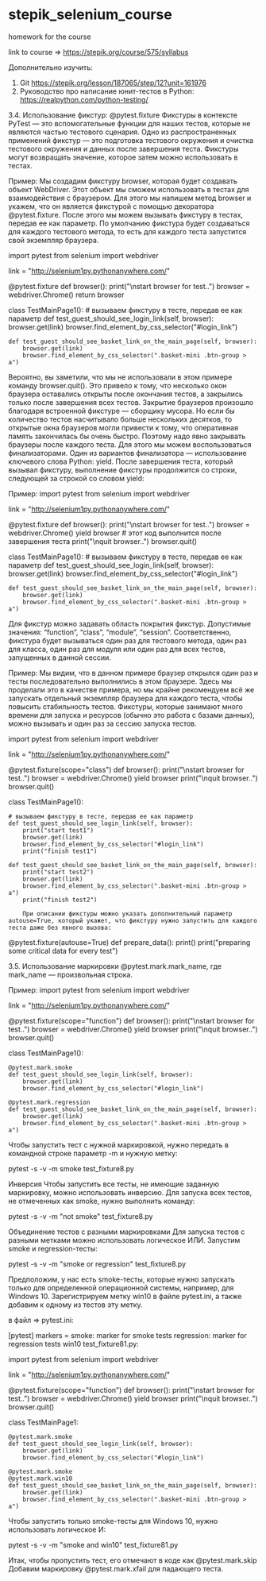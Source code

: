 # stepik_selenium_course
homework for the course

link to course => https://stepik.org/course/575/syllabus

Дополнительно изучить:
1. Git https://stepik.org/lesson/187065/step/12?unit=161976
2. Руководство про написание юнит-тестов в Python: https://realpython.com/python-testing/


3.4. Использование фикстур: @pytest.fixture
Фикстуры в контексте PyTest — это вспомогательные функции для наших тестов, которые не являются частью тестового сценария.
Одно из распространенных применений фикстур — это подготовка тестового окружения и очистка тестового окружения и данных после завершения теста. 
  Фикстуры могут возвращать значение, которое затем можно использовать в тестах. 

Пример: Мы создадим фикстуру browser, которая будет создавать объект WebDriver. Этот объект мы сможем использовать в тестах для взаимодействия с браузером. Для этого мы напишем метод browser и укажем, что он является фикстурой с помощью декоратора @pytest.fixture. После этого мы можем вызывать фикстуру в тестах, передав ее как параметр. По умолчанию фикстура будет создаваться для каждого тестового метода, то есть для каждого теста запустится свой экземпляр браузера.

import pytest
from selenium import webdriver

link = "http://selenium1py.pythonanywhere.com/"


@pytest.fixture
def browser():
    print("\nstart browser for test..")
    browser = webdriver.Chrome()
    return browser


class TestMainPage1():
    # вызываем фикстуру в тесте, передав ее как параметр
    def test_guest_should_see_login_link(self, browser):
        browser.get(link)
        browser.find_element_by_css_selector("#login_link")

    def test_guest_should_see_basket_link_on_the_main_page(self, browser):
        browser.get(link)
        browser.find_element_by_css_selector(".basket-mini .btn-group > a")

Вероятно, вы заметили, что мы не использовали в этом примере команду browser.quit(). Это привело к тому, что несколько окон браузера оставались открыты после окончания тестов, а закрылись только после завершения всех тестов. Закрытие браузеров произошло благодаря встроенной фикстуре — сборщику мусора. Но если бы количество тестов насчитывало больше нескольких десятков, то открытые окна браузеров могли привести к тому, что оперативная память закончилась бы очень быстро. Поэтому надо явно закрывать браузеры после каждого теста. Для этого мы можем воспользоваться финализаторами. Один из вариантов финализатора — использование ключевого слова Python: yield. После завершения теста, который вызывал фикстуру, выполнение фикстуры продолжится со строки, следующей за строкой со словом yield:

Пример:
import pytest
from selenium import webdriver

link = "http://selenium1py.pythonanywhere.com/"


@pytest.fixture
def browser():
    print("\nstart browser for test..")
    browser = webdriver.Chrome()
    yield browser
    # этот код выполнится после завершения теста
    print("\nquit browser..")
    browser.quit()


class TestMainPage1():
    # вызываем фикстуру в тесте, передав ее как параметр
    def test_guest_should_see_login_link(self, browser):
        browser.get(link)
        browser.find_element_by_css_selector("#login_link")

    def test_guest_should_see_basket_link_on_the_main_page(self, browser):
        browser.get(link)
        browser.find_element_by_css_selector(".basket-mini .btn-group > a")

Для фикстур можно задавать область покрытия фикстур. Допустимые значения: “function”, “class”, “module”, “session”. Соответственно, фикстура будет вызываться один раз для тестового метода, один раз для класса, один раз для модуля или один раз для всех тестов, запущенных в данной сессии.  

Пример: Мы видим, что в данном примере браузер открылся один раз и тесты последовательно выполнились в этом браузере. Здесь мы проделали это в качестве примера, но мы крайне рекомендуем всё же запускать отдельный экземпляр браузера для каждого теста, чтобы повысить стабильность тестов. Фикстуры, которые занимают много времени для запуска и ресурсов (обычно это работа с базами данных), можно вызывать и один раз за сессию запуска тестов.

import pytest
from selenium import webdriver

link = "http://selenium1py.pythonanywhere.com/"


@pytest.fixture(scope="class")
def browser():
    print("\nstart browser for test..")
    browser = webdriver.Chrome()
    yield browser
    print("\nquit browser..")
    browser.quit()


class TestMainPage1():

    # вызываем фикстуру в тесте, передав ее как параметр
    def test_guest_should_see_login_link(self, browser):
        print("start test1")
        browser.get(link)
        browser.find_element_by_css_selector("#login_link")
        print("finish test1")

    def test_guest_should_see_basket_link_on_the_main_page(self, browser):
        print("start test2")
        browser.get(link)
        browser.find_element_by_css_selector(".basket-mini .btn-group > a")
        print("finish test2")

        При описании фикстуры можно указать дополнительный параметр autouse=True, который укажет, что фикстуру нужно запустить для каждого теста даже без явного вызова:

@pytest.fixture(autouse=True)
def prepare_data():
    print()
    print("preparing some critical data for every test")

3.5. Использование маркировки @pytest.mark.mark_name, где mark_name — произвольная строка.

Пример:
import pytest
from selenium import webdriver

link = "http://selenium1py.pythonanywhere.com/"


@pytest.fixture(scope="function")
def browser():
    print("\nstart browser for test..")
    browser = webdriver.Chrome()
    yield browser
    print("\nquit browser..")
    browser.quit()


class TestMainPage1():

    @pytest.mark.smoke
    def test_guest_should_see_login_link(self, browser):
        browser.get(link)
        browser.find_element_by_css_selector("#login_link")

    @pytest.mark.regression
    def test_guest_should_see_basket_link_on_the_main_page(self, browser):
        browser.get(link)
        browser.find_element_by_css_selector(".basket-mini .btn-group > a")

Чтобы запустить тест с нужной маркировкой, нужно передать в командной строке параметр -m и нужную метку:

pytest -s -v -m smoke test_fixture8.py

Инверсия
Чтобы запустить все тесты, не имеющие заданную маркировку, можно использовать инверсию. Для запуска всех тестов, не отмеченных как smoke, нужно выполнить команду:

pytest -s -v -m "not smoke" test_fixture8.py

Объединение тестов с разными маркировками
Для запуска тестов с разными метками можно использовать логическое ИЛИ. Запустим smoke и regression-тесты:

pytest -s -v -m "smoke or regression" test_fixture8.py

Предположим, у нас есть smoke-тесты, которые нужно запускать только для определенной операционной системы, например, для Windows 10. Зарегистрируем метку win10 в файле pytest.ini, а также добавим к одному из тестов эту метку.

в файл => pytest.ini:

[pytest]
markers =
    smoke: marker for smoke tests
    regression: marker for regression tests
    win10
test_fixture81.py:

import pytest
from selenium import webdriver

link = "http://selenium1py.pythonanywhere.com/"


@pytest.fixture(scope="function")
def browser():
    print("\nstart browser for test..")
    browser = webdriver.Chrome()
    yield browser
    print("\nquit browser..")
    browser.quit()


class TestMainPage1:

    @pytest.mark.smoke
    def test_guest_should_see_login_link(self, browser):
        browser.get(link)
        browser.find_element_by_css_selector("#login_link")

    @pytest.mark.smoke
    @pytest.mark.win10
    def test_guest_should_see_basket_link_on_the_main_page(self, browser):
        browser.get(link)
        browser.find_element_by_css_selector(".basket-mini .btn-group > a")

Чтобы запустить только smoke-тесты для Windows 10, нужно использовать логическое И:

pytest -s -v -m "smoke and win10" test_fixture81.py

Итак, чтобы пропустить тест, его отмечают в коде как @pytest.mark.skip
Добавим маркировку @pytest.mark.xfail для падающего теста.